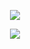 <p align='center'>
  <a href="https://hits.seeyoufarm.com"><img src="https://hits.seeyoufarm.com/api/count/incr/badge.svg?url=https%3A%2F%2Fgithub.com%2Fchamjin%2Fhit-counter&count_bg=%23D3D3D3&title_bg=%23555555&icon=&icon_color=%auto&title=방문자&edge_flat=false"/></a>
</p>

<p align='center'>
    <img src="https://capsule-render.vercel.app/api?type=Venom&color=auto&height=300&section=header&text=Hello.👋&fontSize=80&animation=fadeIn&fontAlignY=34&desc=Welcome%20to%20ChamJin's%20GitHub&descAlignY=51&descAlign=62"/>
</p>


